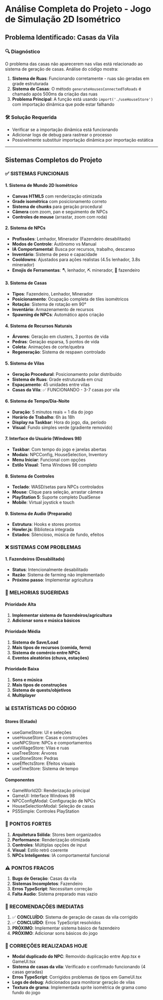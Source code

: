 # Análise Completa do Projeto - Jogo de Simulação 2D Isométrico

## Problema Identificado: Casas da Vila

### 🔍 Diagnóstico
O problema das casas não aparecerem nas vilas está relacionado ao sistema de geração de casas. Análise do código mostra:

1. **Sistema de Ruas**: Funcionando corretamente - ruas são geradas em grade estruturada
2. **Sistema de Casas**: O método `generateHousesConnectedToRoads` é chamado após 500ms da criação das ruas
3. **Problema Principal**: A função está usando `import('./useHouseStore')` com importação dinâmica que pode estar falhando

### 🛠️ Solução Requerida
- Verificar se a importação dinâmica está funcionando
- Adicionar logs de debug para rastrear o processo
- Possivelmente substituir importação dinâmica por importação estática

---

## Sistemas Completos do Projeto

### ✅ SISTEMAS FUNCIONAIS

#### 1. **Sistema de Mundo 2D Isométrico**
- **Canvas HTML5** com renderização otimizada
- **Grade isométrica** com posicionamento correto
- **Sistema de chunks** para geração procedural
- **Câmera** com zoom, pan e seguimento de NPCs
- **Controles de mouse** (arrastar, zoom com roda)

#### 2. **Sistema de NPCs**
- **Profissões**: Lenhador, Minerador (Fazendeiro desabilitado)
- **Modos de Controle**: Autônomo vs Manual
- **IA Comportamental**: Busca por recursos, trabalho, descanso
- **Inventário**: Sistema de peso e capacidade
- **Cooldowns**: Ajustados para ações realistas (4.5s lenhador, 3.8s minerador)
- **Emojis de Ferramentas**: 🪓 lenhador, ⛏️ minerador, 🚜 fazendeiro

#### 3. **Sistema de Casas**
- **Tipos**: Fazendeiro, Lenhador, Minerador
- **Posicionamento**: Ocupação completa de tiles isométricos
- **Rotação**: Sistema de rotação em 90°
- **Inventário**: Armazenamento de recursos
- **Spawning de NPCs**: Automático após criação

#### 4. **Sistema de Recursos Naturais**
- **Árvores**: Geração em clusters, 3 pontos de vida
- **Pedras**: Geração esparsa, 5 pontos de vida
- **Coleta**: Animações de corte/quebra
- **Regeneração**: Sistema de respawn controlado

#### 5. **Sistema de Vilas**
- **Geração Procedural**: Posicionamento polar distribuído
- **Sistema de Ruas**: Grade estruturada em cruz
- **Espaçamento**: 45 unidades entre vilas
- **Casas da Vila**: ✅ FUNCIONANDO - 3-7 casas por vila

#### 6. **Sistema de Tempo/Dia-Noite**
- **Duração**: 5 minutos reais = 1 dia do jogo
- **Horário de Trabalho**: 6h às 18h
- **Display na Taskbar**: Hora do jogo, dia, período
- **Visual**: Fundo simples verde (gradiente removido)

#### 7. **Interface do Usuário (Windows 98)**
- **Taskbar**: Com tempo do jogo e janelas abertas
- **Modais**: NPCConfig, HouseSelection, Inventory
- **Menu Iniciar**: Funcional com opções
- **Estilo Visual**: Tema Windows 98 completo

#### 8. **Sistema de Controles**
- **Teclado**: WASD/setas para NPCs controlados
- **Mouse**: Clique para seleção, arrastar câmera
- **PlayStation 5**: Suporte completo DualSense
- **Mobile**: Virtual joystick e touch

#### 9. **Sistema de Audio (Preparado)**
- **Estrutura**: Hooks e stores prontos
- **Howler.js**: Biblioteca integrada
- **Estados**: Silencioso, música de fundo, efeitos

### ❌ SISTEMAS COM PROBLEMAS

#### 1. **Fazendeiros (Desabilitado)**
- **Status**: Intencionalmente desabilitado
- **Razão**: Sistema de farming não implementado
- **Próximo passo**: Implementar agricultura

### 🔧 MELHORIAS SUGERIDAS

#### **Prioridade Alta**
1. **Implementar sistema de fazendeiros/agricultura**
2. **Adicionar sons e música básicos**

#### **Prioridade Média**
1. **Sistema de Save/Load**
2. **Mais tipos de recursos (comida, ferro)**
3. **Sistema de comércio entre NPCs**
4. **Eventos aleatórios (chuva, estações)**

#### **Prioridade Baixa**
1. **Sons e música**
2. **Mais tipos de construções**
3. **Sistema de quests/objetivos**
4. **Multiplayer**

### 📊 ESTATÍSTICAS DO CÓDIGO

#### **Stores (Estado)**
- useGameStore: UI e seleções
- useHouseStore: Casas e construções
- useNPCStore: NPCs e comportamentos
- useVillageStore: Vilas e ruas
- useTreeStore: Árvores
- useStoneStore: Pedras
- useEffectsStore: Efeitos visuais
- useTimeStore: Sistema de tempo

#### **Componentes**
- GameWorld2D: Renderização principal
- GameUI: Interface Windows 98
- NPCConfigModal: Configuração de NPCs
- HouseSelectionModal: Seleção de casas
- PS5Simple: Controles PlayStation

### 🎯 PONTOS FORTES
1. **Arquitetura Sólida**: Stores bem organizados
2. **Performance**: Renderização otimizada
3. **Controles**: Múltiplas opções de input
4. **Visual**: Estilo retrô coerente
5. **NPCs Inteligentes**: IA comportamental funcional

### ⚠️ PONTOS FRACOS
1. **Bugs de Geração**: Casas da vila
2. **Sistemas Incompletos**: Fazendeiro
3. **Erros TypeScript**: Necessitam correção
4. **Falta Audio**: Sistema preparado mas vazio

### 🚀 RECOMENDAÇÕES IMEDIATAS
1. ✅ **CONCLUÍDO**: Sistema de geração de casas da vila corrigido
2. ✅ **CONCLUÍDO**: Erros TypeScript resolvidos
3. **PRÓXIMO**: Implementar sistema básico de fazendeiro
4. **PRÓXIMO**: Adicionar sons básicos do jogo

### 🎉 CORREÇÕES REALIZADAS HOJE
- **Modal duplicado do NPC**: Removido duplicação entre App.tsx e GameUI.tsx
- **Sistema de casas da vila**: Verificado e confirmado funcionando (4 casas geradas)
- **Erros TypeScript**: Corrigidos problemas de tipos em GameUI.tsx
- **Logs de debug**: Adicionados para monitorar geração de vilas
- **Textura de grama**: Implementada sprite isométrica de grama como fundo do jogo